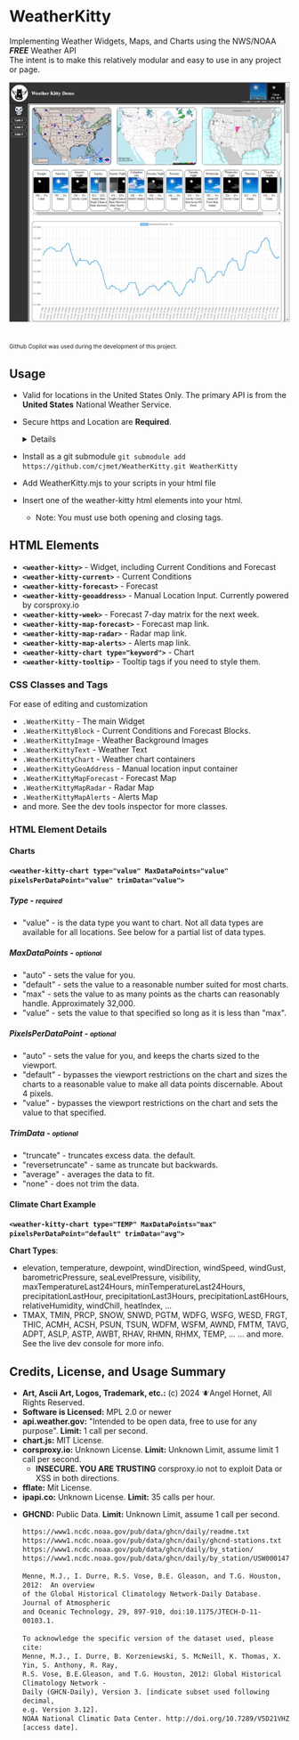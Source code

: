 # WeatherKitty

Implementing Weather Widgets, Maps, and Charts using the NWS/NOAA **_FREE_** Weather API <br> The intent is to make this relatively modular and easy to use in any project or page.

![DemoImage](https://raw.githubusercontent.com/cjmet/WeatherKitty/refs/heads/main/img/DemoImage.jpg)

<span style="font-size: x-small;"> <br>Github Copilot was used during the development of this project.</span>

## Usage

- Valid for locations in the United States Only. The primary API is from the **United States** National Weather Service.
- Secure https and Location are **Required**.
  <details>

  - location can be provided by browser permissions, GeoIP, or GeoAddress.
  - GeoIP and GeoAddress have limited API Usage, additional usage may require an API Key, License, or Subscription.
  </details>

- Install as a git submodule
  `git submodule add https://github.com/cjmet/WeatherKitty.git WeatherKitty`
- Add WeatherKitty.mjs to your scripts in your html file
- Insert one of the weather-kitty html elements into your html.
  - Note: You must use both opening and closing tags.

## HTML Elements

- <b>`<weather-kitty>`</b> - Widget, including Current Conditions and Forecast
- <b>`<weather-kitty-current>`</b> - Current Conditions
- <b>`<weather-kitty-forecast>`</b> - Forecast
- <b>`<weather-kitty-geoaddress>`</b> - Manual Location Input. Currently powered by corsproxy.io
- <b>`<weather-kitty-week>`</b> - Forecast 7-day matrix for the next week.
- <b>`<weather-kitty-map-forecast>`</b> - Forecast map link.
- <b>`<weather-kitty-map-radar>`</b> - Radar map link.
- <b>`<weather-kitty-map-alerts>`</b> - Alerts map link.
- <b>`<weather-kitty-chart type="keyword">`</b> - Chart
- <b>`<weather-kitty-tooltip>`</b> - Tooltip tags if you need to style them.

### CSS Classes and Tags

For ease of editing and customization

- `.WeatherKitty` - The main Widget
- `.WeatherKittyBlock` - Current Conditions and Forecast Blocks.
- `.WeatherKittyImage` - Weather Background Images
- `.WeatherKittyText` - Weather Text
- `.WeatherKittyChart` - Weather chart containers
- `.WeatherKittyGeoAddress` - Manual location input container
- `.WeatherKittyMapForecast` - Forecast Map
- `.WeatherKittyMapRadar` - Radar Map
- `.WeatherKittyMapAlerts` - Alerts Map
- and more. See the dev tools inspector for more classes.

### HTML Element Details

#### Charts

<b>`<weather-kitty-chart type="value" MaxDataPoints="value" pixelsPerDataPoint="value" trimData="value">`</b>

##### Type - <small>required</small>

- "value" - is the data type you want to chart. Not all data types are available for all locations. See below for a partial list of data types.

##### MaxDataPoints - <small>optional</small>

- "auto" - sets the value for you.
- "default" - sets the value to a reasonable number suited for most charts.
- "max" - sets the value to as many points as the charts can reasonably handle. Approximately 32,000.
- "value" - sets the value to that specified so long as it is less than "max".

##### PixelsPerDataPoint - <small>optional</small>

- "auto" - sets the value for you, and keeps the charts sized to the viewport.
- "default" - bypasses the viewport restrictions on the chart and sizes the charts to a reasonable value to make all data points discernable. About 4 pixels.
- "value" - bypasses the viewport restrictions on the chart and sets the value to that specified.

##### TrimData - <small>optional</small>

- "truncate" - truncates excess data. the default.
- "reversetruncate" - same as truncate but backwards.
- "average" - averages the data to fit.
- "none" - does not trim the data.

#### Climate Chart Example

<b>`<weather-kitty-chart type="TEMP" MaxDataPoints="max" pixelsPerDataPoint="default" trimData="avg">`</b>

<b>Chart Types</b>:

- elevation, temperature, dewpoint, windDirection, windSpeed, windGust, barometricPressure, seaLevelPressure, visibility, maxTemperatureLast24Hours, minTemperatureLast24Hours, precipitationLastHour, precipitationLast3Hours, precipitationLast6Hours, relativeHumidity, windChill, heatIndex, ...
- TMAX, TMIN, PRCP, SNOW, SNWD, PGTM, WDFG, WSFG, WESD, FRGT, THIC, ACMH, ACSH, PSUN, TSUN, WDFM, WSFM, AWND, FMTM, TAVG, ADPT, ASLP, ASTP, AWBT, RHAV, RHMN, RHMX, TEMP, ...
  ... and more. See the live dev console for more info.

## Credits, License, and Usage Summary

- **Art, Ascii Art, Logos, Trademark, etc.:** (c) 2024 <img src="https://raw.githubusercontent.com/cjmet/WeatherKitty/refs/heads/main/_Angel%20Hornet%20Icon128.png" style="height: 1em; margin: -0.1em 0;">Angel Hornet, All Rights Reserved.
- **Software is Licensed:** MPL 2.0 or newer
  &nbsp;
- **api.weather.gov:** "Intended to be open data, free to use for any purpose". **Limit:** 1 call per second.
- **chart.js:** MIT License.
- **corsproxy.io:** Unknown License. **Limit:** Unknown Limit, assume limit 1 call per second.
  - **INSECURE. YOU ARE TRUSTING** corsproxy.io not to exploit Data or XSS in both directions.
- **fflate:** Mit License.
- **ipapi.co:** Unknown License. **Limit:** 35 calls per hour.
<!-- - **nominatim.openstreetmap.org:** Non-Commercial, Attribution and ODbL License. **Limit:** Limited Use, Demo Use Only, Must Cache Results. -->
- **GHCND:** Public Data. **Limit:** Unknown Limit, assume 1 call per second.

  ```
  https://www1.ncdc.noaa.gov/pub/data/ghcn/daily/readme.txt
  https://www1.ncdc.noaa.gov/pub/data/ghcn/daily/ghcnd-stations.txt
  https://www1.ncdc.noaa.gov/pub/data/ghcn/daily/by_station/
  https://www1.ncdc.noaa.gov/pub/data/ghcn/daily/by_station/USW00014739.csv.gz

  Menne, M.J., I. Durre, R.S. Vose, B.E. Gleason, and T.G. Houston, 2012:  An overview
  of the Global Historical Climatology Network-Daily Database.  Journal of Atmospheric
  and Oceanic Technology, 29, 897-910, doi:10.1175/JTECH-D-11-00103.1.

  To acknowledge the specific version of the dataset used, please cite:
  Menne, M.J., I. Durre, B. Korzeniewski, S. McNeill, K. Thomas, X. Yin, S. Anthony, R. Ray,
  R.S. Vose, B.E.Gleason, and T.G. Houston, 2012: Global Historical Climatology Network -
  Daily (GHCN-Daily), Version 3. [indicate subset used following decimal,
  e.g. Version 3.12].
  NOAA National Climatic Data Center. http://doi.org/10.7289/V5D21VHZ [access date].
  ```

